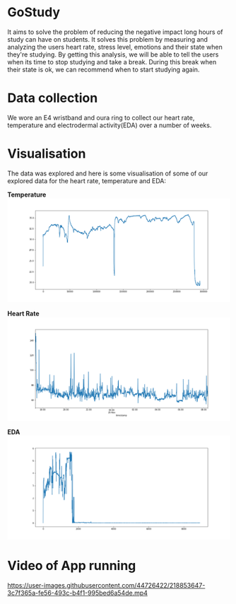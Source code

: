 # GoStudy
It aims to solve the problem of reducing the negative impact long hours of study can have on students. It solves this problem by measuring and analyzing the users heart rate, stress level, emotions and their state when they're studying. By getting this analysis, we will be able to tell the users when its time to stop studying and take a break. During this break when their state is ok, we can recommend when to start studying again.

# Data collection
We wore an E4 wristband and oura ring to collect our heart rate, temperature and electrodermal activity(EDA) over a number of weeks.


# Visualisation
The data was explored and here is some visualisation of some of our explored data for the heart rate, temperature and EDA:

**Temperature**
![Temperature](https://github.com/erifejams/Study/blob/main/Data%20Analysis/data%20visualisations/temp.png)

**Heart Rate**
![heart rate](https://github.com/erifejams/Study/blob/main/Data%20Analysis/data%20visualisations/heartrate.png)

**EDA**
![EDA](https://github.com/erifejams/Study/blob/main/Data%20Analysis/data%20visualisations/eda.png)

# Video of App running
https://user-images.githubusercontent.com/44726422/218853647-3c7f365a-fe56-493c-b4f1-995bed6a54de.mp4

